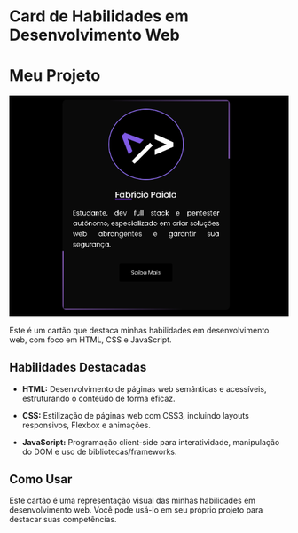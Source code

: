 # Card de Habilidades em Desenvolvimento Web

# Meu Projeto

![Demonstração](assets/demonstração.png)


Este é um cartão que destaca minhas habilidades em desenvolvimento web, com foco em HTML, CSS e JavaScript.

## Habilidades Destacadas

- **HTML:** Desenvolvimento de páginas web semânticas e acessíveis, estruturando o conteúdo de forma eficaz.

- **CSS:** Estilização de páginas web com CSS3, incluindo layouts responsivos, Flexbox e animações.

- **JavaScript:** Programação client-side para interatividade, manipulação do DOM e uso de bibliotecas/frameworks.

## Como Usar

Este cartão é uma representação visual das minhas habilidades em desenvolvimento web. Você pode usá-lo em seu próprio projeto para destacar suas competências.
